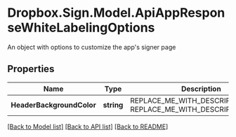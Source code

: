 # Dropbox.Sign.Model.ApiAppResponseWhiteLabelingOptions
An object with options to customize the app's signer page

## Properties

Name | Type | Description | Notes
------------ | ------------- | ------------- | -------------
**HeaderBackgroundColor** | **string** | REPLACE_ME_WITH_DESCRIPTION_BEGIN  REPLACE_ME_WITH_DESCRIPTION_END | [optional] **LegalVersion** | **string** | REPLACE_ME_WITH_DESCRIPTION_BEGIN  REPLACE_ME_WITH_DESCRIPTION_END | [optional] **LinkColor** | **string** | REPLACE_ME_WITH_DESCRIPTION_BEGIN  REPLACE_ME_WITH_DESCRIPTION_END | [optional] **PageBackgroundColor** | **string** | REPLACE_ME_WITH_DESCRIPTION_BEGIN  REPLACE_ME_WITH_DESCRIPTION_END | [optional] **PrimaryButtonColor** | **string** | REPLACE_ME_WITH_DESCRIPTION_BEGIN  REPLACE_ME_WITH_DESCRIPTION_END | [optional] **PrimaryButtonColorHover** | **string** | REPLACE_ME_WITH_DESCRIPTION_BEGIN  REPLACE_ME_WITH_DESCRIPTION_END | [optional] **PrimaryButtonTextColor** | **string** | REPLACE_ME_WITH_DESCRIPTION_BEGIN  REPLACE_ME_WITH_DESCRIPTION_END | [optional] **PrimaryButtonTextColorHover** | **string** | REPLACE_ME_WITH_DESCRIPTION_BEGIN  REPLACE_ME_WITH_DESCRIPTION_END | [optional] **SecondaryButtonColor** | **string** | REPLACE_ME_WITH_DESCRIPTION_BEGIN  REPLACE_ME_WITH_DESCRIPTION_END | [optional] **SecondaryButtonColorHover** | **string** | REPLACE_ME_WITH_DESCRIPTION_BEGIN  REPLACE_ME_WITH_DESCRIPTION_END | [optional] **SecondaryButtonTextColor** | **string** | REPLACE_ME_WITH_DESCRIPTION_BEGIN  REPLACE_ME_WITH_DESCRIPTION_END | [optional] **SecondaryButtonTextColorHover** | **string** | REPLACE_ME_WITH_DESCRIPTION_BEGIN  REPLACE_ME_WITH_DESCRIPTION_END | [optional] **TextColor1** | **string** | REPLACE_ME_WITH_DESCRIPTION_BEGIN  REPLACE_ME_WITH_DESCRIPTION_END | [optional] **TextColor2** | **string** | REPLACE_ME_WITH_DESCRIPTION_BEGIN  REPLACE_ME_WITH_DESCRIPTION_END | [optional] 

[[Back to Model list]](../README.md#documentation-for-models) [[Back to API list]](../README.md#documentation-for-api-endpoints) [[Back to README]](../README.md)

